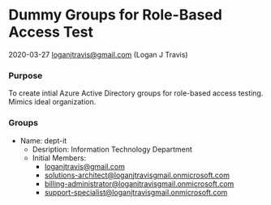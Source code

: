 # Dummy Groups for Role-Based Access Test

2020-03-27
loganjtravis@gmail.com (Logan J Travis)

### Purpose

To create intial Azure Active Directory groups for role-based access testing. Mimics ideal organization.

### Groups

* Name: dept-it
    * Desription: Information Technology Department
    * Initial Members:
        * loganjtravis@gmail.com
        * solutions-architect@loganjtravisgmail.onmicrosoft.com
        * billing-administrator@loganjtravisgmail.onmicrosoft.com
        * support-specialist@loganjtravisgmail.onmicrosoft.com